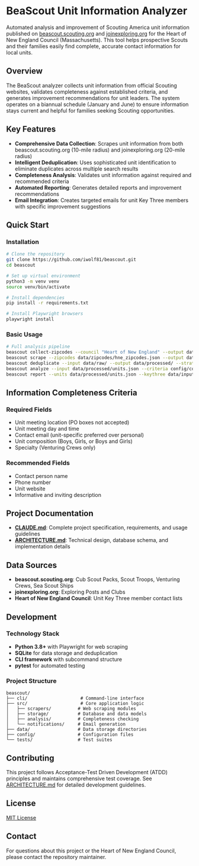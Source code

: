 # BeaScout Unit Information Analyzer

Automated analysis and improvement of Scouting America unit information published on [beascout.scouting.org](https://beascout.scouting.org/) and [joinexploring.org](https://joinexploring.org/) for the Heart of New England Council (Massachusetts). This tool helps prospective Scouts and their families easily find complete, accurate contact information for local units.

## Overview

The BeaScout analyzer collects unit information from official Scouting websites, validates completeness against established criteria, and generates improvement recommendations for unit leaders. The system operates on a biannual schedule (January and June) to ensure information stays current and helpful for families seeking Scouting opportunities.

## Key Features

- **Comprehensive Data Collection**: Scrapes unit information from both beascout.scouting.org (10-mile radius) and joinexploring.org (20-mile radius)
- **Intelligent Deduplication**: Uses sophisticated unit identification to eliminate duplicates across multiple search results
- **Completeness Analysis**: Validates unit information against required and recommended criteria
- **Automated Reporting**: Generates detailed reports and improvement recommendations
- **Email Integration**: Creates targeted emails for unit Key Three members with specific improvement suggestions

## Quick Start

### Installation
```bash
# Clone the repository
git clone https://github.com/iwolf81/beascout.git
cd beascout

# Set up virtual environment
python3 -m venv venv
source venv/bin/activate

# Install dependencies
pip install -r requirements.txt

# Install Playwright browsers
playwright install
```

### Basic Usage
```bash
# Full analysis pipeline
beascout collect-zipcodes --council "Heart of New England" --output data/zipcodes/
beascout scrape --zipcodes data/zipcodes/hne_zipcodes.json --output data/raw/
beascout deduplicate --input data/raw/ --output data/processed/ --strategy unit-id
beascout analyze --input data/processed/units.json --criteria config/completeness_criteria.yaml
beascout report --units data/processed/units.json --keythree data/input/key_three.csv --output data/reports/
```

## Information Completeness Criteria

### Required Fields
- Unit meeting location (PO boxes not accepted)
- Unit meeting day and time
- Contact email (unit-specific preferred over personal)
- Unit composition (Boys, Girls, or Boys and Girls)
- Specialty (Venturing Crews only)

### Recommended Fields
- Contact person name
- Phone number
- Unit website
- Informative and inviting description

## Project Documentation

- **[CLAUDE.md](CLAUDE.md)**: Complete project specification, requirements, and usage guidelines
- **[ARCHITECTURE.md](ARCHITECTURE.md)**: Technical design, database schema, and implementation details

## Data Sources

- **beascout.scouting.org**: Cub Scout Packs, Scout Troops, Venturing Crews, Sea Scout Ships
- **joinexploring.org**: Exploring Posts and Clubs
- **Heart of New England Council**: Unit Key Three member contact lists

## Development

### Technology Stack
- **Python 3.8+** with Playwright for web scraping
- **SQLite** for data storage and deduplication
- **CLI framework** with subcommand structure
- **pytest** for automated testing

### Project Structure
```
beascout/
├── cli/                    # Command-line interface
├── src/                    # Core application logic
│   ├── scrapers/          # Web scraping modules
│   ├── storage/           # Database and data models
│   ├── analysis/          # Completeness checking
│   └── notifications/     # Email generation
├── data/                  # Data storage directories
├── config/                # Configuration files
└── tests/                 # Test suites
```

## Contributing

This project follows Acceptance-Test Driven Development (ATDD) principles and maintains comprehensive test coverage. See [ARCHITECTURE.md](ARCHITECTURE.md) for detailed development guidelines.

## License

[MIT License](LICENSE)

## Contact

For questions about this project or the Heart of New England Council, please contact the repository maintainer. 
